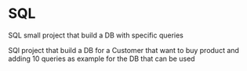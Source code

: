 # SQL
SQL small project that build a DB with specific queries

SQl project that build a DB for a Customer that want to buy product and adding 10 queries as example for the DB that can be used
